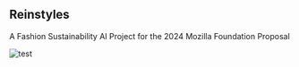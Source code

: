 ## Reinstyles
A Fashion Sustainability AI Project for the 2024 Mozilla Foundation Proposal 


![test](https://i.imgur.com/rzB9vzb.png)

